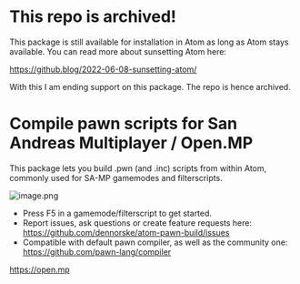 # This repo is archived!
This package is still available for installation in Atom as long as Atom stays available. You can read more about sunsetting Atom here:

https://github.blog/2022-06-08-sunsetting-atom/

With this I am ending support on this package. The repo is hence archived.

# Compile pawn scripts for San Andreas Multiplayer / Open.MP
This package lets you build .pwn (and .inc) scripts from within Atom, commonly used for SA-MP gamemodes and filterscripts.

![image.png](https://pics.ducky.rocks/images/2019/11/16/image.png)
- Press F5 in a gamemode/filterscript to get started.
- Report issues, ask questions or create feature requests here: https://github.com/dennorske/atom-pawn-build/issues
- Compatible with default pawn compiler, as well as the community one: https://github.com/pawn-lang/compiler

https://open.mp
